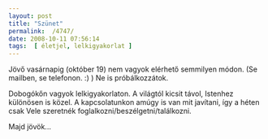 ```yaml
---
layout: post
title: "Szünet"
permalink:  /4747/ 
date: 2008-10-11 07:56:14
tags:  [ életjel, lelkigyakorlat ] 
---
```

Jövő vasárnapig (október 19) nem vagyok elérhető semmilyen módon. (Se mailben, se telefonon. :) ) Ne is próbálkozzátok.

Dobogókőn vagyok lelkigyakorlaton. A világtól kicsit távol, Istenhez különösen is közel. A kapcsolatunkon amúgy is van mit javítani, így a héten csak Vele szeretnék foglalkozni/beszélgetni/találkozni.

Majd jövök...

